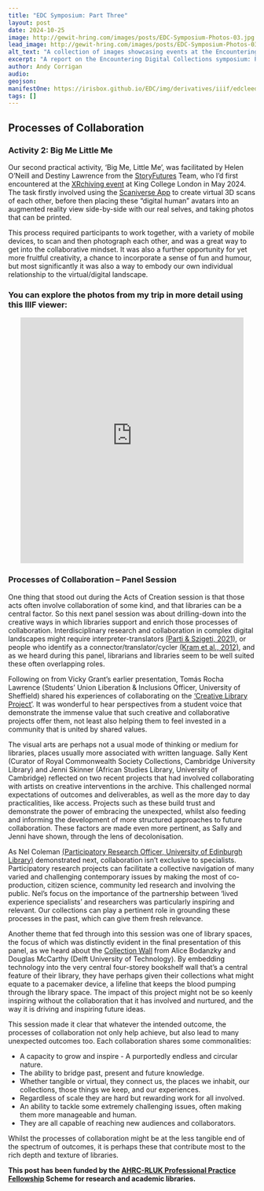```yaml
---
title: "EDC Symposium: Part Three"
layout: post
date: 2024-10-25
image: http://gewit-hring.com/images/posts/EDC-Symposium-Photos-03.jpg
lead_image: http://gewit-hring.com/images/posts/EDC-Symposium-Photos-03.jpg
alt_text: "A collection of images showcasing events at the Encountering Digital Collections symposium"
excerpt: "A report on the Encountering Digital Collections symposium: Processes of Collaboration. (Part Three of ???)"
author: Andy Corrigan
audio:
geojson: 
manifestOne: https://irisbox.github.io/EDC/img/derivatives/iiif/edcleeds/manifest.json
tags: []
---
```

## Processes of Collaboration

### Activity 2: Big Me Little Me

Our second practical activity, ‘Big Me, Little Me’, was facilitated by Helen O’Neill and Destiny Lawrence from the [StoryFutures](https://www.storyfutures.com/) Team, who I’d first encountered at the [XRchiving event](https://gewit-hring.com/journal/xrchiving/) at King College London in  May 2024. The task firstly involved using the [Scaniverse App](https://scaniverse.com/) to create virtual 3D scans of each other, before then placing these “digital human” avatars into an augmented reality view side-by-side with our real selves, and taking photos that can be printed. 

This process required participants to work together, with a variety of mobile devices, to scan and then photograph each other, and was a great way to get into the collaborative mindset. It was also a further opportunity for yet more fruitful creativity, a chance to incorporate a sense of fun and humour, but most significantly it was also a way to embody our own individual relationship to the virtual/digital landscape.

### You can explore the photos from my trip in more detail using this IIIF viewer:

<p align="center"><iframe src="https://fitzmuseum.cam.ac.uk/uv.html#?manifest={{ page.manifestOne }}&c=0&m=0&cv=0&config=&locales=en-GB:English (GB),cy-GB:Cymraeg,fr-FR:Français (FR),pl-PL:Polski,sv-SE:Svenska&r=0" width="90%" height="500" allowfullscreen frameborder="0"></iframe></p>

### Processes of Collaboration – Panel Session

One thing that stood out during the Acts of Creation session is that those acts often involve collaboration of some kind, and that libraries can be a central factor. So this next panel session was about drilling-down into the creative ways in which libraries support and enrich those processes of collaboration. Interdisciplinary research and collaboration in complex digital landscapes might require interpreter-translators [(Parti & Szigeti, 2021)](https://doi.org/10.1080/23311886.2021.1970880), or people who identify as a connector/translator/cycler [(Kram et al., 2012)](https://doi.org/10.1177/0021886312439097), and as we heard during this panel, librarians and libraries seem to be well suited these often overlapping roles.  

Following on from Vicky Grant’s earlier presentation, Tomás Rocha Lawrence (Students’ Union Liberation & Inclusions Officer, University of Sheffield) shared his experiences of collaborating on the [‘Creative Library Project’](https://sites.google.com/sheffield.ac.uk/thecreativelibrary). It was wonderful to hear perspectives from a student voice that demonstrate the immense value that such creative and collaborative projects offer them, not least also helping them to feel invested in a community that is united by shared values. 

The visual arts are perhaps not a usual mode of thinking or medium for libraries, places usually more associated with written language. Sally Kent (Curator of Royal Commonwealth Society Collections, Cambridge University Library) and Jenni Skinner (African Studies Library, University of Cambridge) reflected on two recent projects that had involved collaborating with artists on creative interventions in the archive. This challenged normal expectations of outcomes and deliverables, as well as the more day to day practicalities, like access. Projects such as these build trust and demonstrate the power of embracing the unexpected, whilst also feeding and informing the development of more structured approaches to future collaboration. These factors are made even more pertinent, as Sally and Jenni have shown, through the lens of decolonisation. 

As Nel Coleman [(Participatory Research Officer, University of Edinburgh Library)]( https://library.ed.ac.uk/research-support/participation) demonstrated next, collaboration isn’t exclusive to specialists. Participatory research projects can facilitate a collective navigation of many varied and challenging contemporary issues by making the most of co-production, citizen science, community led research and involving the public. Nel’s focus on the importance of the partnership between ‘lived experience specialists’ and researchers was particularly inspiring and relevant. Our collections can play a pertinent role in grounding these processes in the past, which can give them fresh relevance. 

Another theme that fed through into this session was one of library spaces, the focus of which was distinctly evident in the final presentation of this panel, as we heard about the [Collection Wall]( https://www.tudelft.nl/library/collection-wall) from Alice Bodanzky and Douglas McCarthy (Delft University of Technology). By embedding technology into the very central four-storey bookshelf wall that’s a central feature of their library, they have perhaps given their collections what might equate to a pacemaker device, a lifeline that keeps the blood pumping through the library space. The impact of this project might not be so keenly inspiring without the collaboration that it has involved and nurtured, and the way it is driving and inspiring future ideas. 

This session made it clear that whatever the intended outcome, the processes of collaboration not only help achieve, but also lead to many unexpected outcomes too. Each collaboration shares some commonalities:
- A capacity to grow and inspire - A purportedly endless and circular nature. 
- The ability to bridge past, present and future knowledge.
- Whether tangible or virtual, they connect us, the places we inhabit, our collections, those things we keep, and our experiences. 
- Regardless of scale they are hard but rewarding work for all involved. 
- An ability to tackle some extremely challenging issues, often making them more manageable and human.
- They are all capable of reaching new audiences and collaborators. 

Whilst the processes of collaboration might be at the less tangible end of the spectrum of outcomes, it is perhaps these that contribute most to the rich depth and texture of libraries. 

**This post has been funded by the [AHRC-RLUK Professional Practice Fellowship](https://www.rluk.ac.uk/ppfs-fellows-2/) Scheme for research and academic libraries.**  
